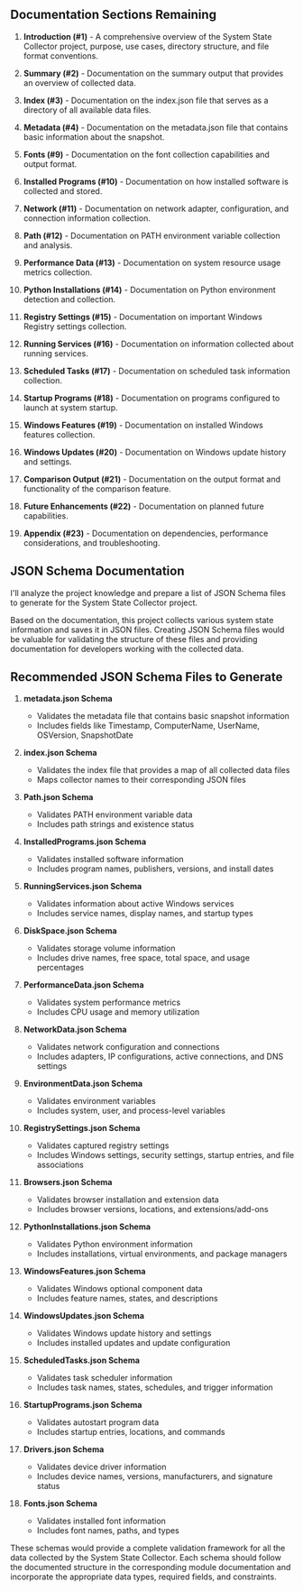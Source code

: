 ## Documentation Sections Remaining

1. **Introduction (#1)** - A comprehensive overview of the System State Collector project, purpose, use cases, directory structure, and file format conventions.

2. **Summary (#2)** - Documentation on the summary output that provides an overview of collected data.

3. **Index (#3)** - Documentation on the index.json file that serves as a directory of all available data files.

4. **Metadata (#4)** - Documentation on the metadata.json file that contains basic information about the snapshot.

5. **Fonts (#9)** - Documentation on the font collection capabilities and output format.

6. **Installed Programs (#10)** - Documentation on how installed software is collected and stored.

7. **Network (#11)** - Documentation on network adapter, configuration, and connection information collection.

8. **Path (#12)** - Documentation on PATH environment variable collection and analysis.

9. **Performance Data (#13)** - Documentation on system resource usage metrics collection.

10. **Python Installations (#14)** - Documentation on Python environment detection and collection.

11. **Registry Settings (#15)** - Documentation on important Windows Registry settings collection.

12. **Running Services (#16)** - Documentation on information collected about running services.

13. **Scheduled Tasks (#17)** - Documentation on scheduled task information collection.

14. **Startup Programs (#18)** - Documentation on programs configured to launch at system startup.

15. **Windows Features (#19)** - Documentation on installed Windows features collection.

16. **Windows Updates (#20)** - Documentation on Windows update history and settings.

17. **Comparison Output (#21)** - Documentation on the output format and functionality of the comparison feature.

18. **Future Enhancements (#22)** - Documentation on planned future capabilities.

19. **Appendix (#23)** - Documentation on dependencies, performance considerations, and troubleshooting.

## JSON Schema Documentation

I'll analyze the project knowledge and prepare a list of JSON Schema files to generate for the System State Collector project.

Based on the documentation, this project collects various system state information and saves it in JSON files. Creating JSON Schema files would be valuable for validating the structure of these files and providing documentation for developers working with the collected data.

## Recommended JSON Schema Files to Generate

1. **metadata.json Schema**

   - Validates the metadata file that contains basic snapshot information
   - Includes fields like Timestamp, ComputerName, UserName, OSVersion, SnapshotDate

2. **index.json Schema**

   - Validates the index file that provides a map of all collected data files
   - Maps collector names to their corresponding JSON files

3. **Path.json Schema**

   - Validates PATH environment variable data
   - Includes path strings and existence status

4. **InstalledPrograms.json Schema**

   - Validates installed software information
   - Includes program names, publishers, versions, and install dates

5. **RunningServices.json Schema**

   - Validates information about active Windows services
   - Includes service names, display names, and startup types

6. **DiskSpace.json Schema**

   - Validates storage volume information
   - Includes drive names, free space, total space, and usage percentages

7. **PerformanceData.json Schema**

   - Validates system performance metrics
   - Includes CPU usage and memory utilization

8. **NetworkData.json Schema**

   - Validates network configuration and connections
   - Includes adapters, IP configurations, active connections, and DNS settings

9. **EnvironmentData.json Schema**

   - Validates environment variables
   - Includes system, user, and process-level variables

10. **RegistrySettings.json Schema**

    - Validates captured registry settings
    - Includes Windows settings, security settings, startup entries, and file associations

11. **Browsers.json Schema**

    - Validates browser installation and extension data
    - Includes browser versions, locations, and extensions/add-ons

12. **PythonInstallations.json Schema**

    - Validates Python environment information
    - Includes installations, virtual environments, and package managers

13. **WindowsFeatures.json Schema**

    - Validates Windows optional component data
    - Includes feature names, states, and descriptions

14. **WindowsUpdates.json Schema**

    - Validates Windows update history and settings
    - Includes installed updates and update configuration

15. **ScheduledTasks.json Schema**

    - Validates task scheduler information
    - Includes task names, states, schedules, and trigger information

16. **StartupPrograms.json Schema**

    - Validates autostart program data
    - Includes startup entries, locations, and commands

17. **Drivers.json Schema**

    - Validates device driver information
    - Includes device names, versions, manufacturers, and signature status

18. **Fonts.json Schema**
    - Validates installed font information
    - Includes font names, paths, and types

These schemas would provide a complete validation framework for all the data collected by the System State Collector. Each schema should follow the documented structure in the corresponding module documentation and incorporate the appropriate data types, required fields, and constraints.
